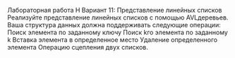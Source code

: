 Лабораторная работа H
Вариант 11: Представление линейных списков
Реализуйте представление линейных списков с помощью AVLдеревьев. Ваша структура данных должна поддерживать следующие операции:
Поиск элемента по заданному ключу
Поиск kго элемента по заданному k
Вставка элемента в определенное место
Удаление определенного элемента
Операцию сцепления двух списков.
